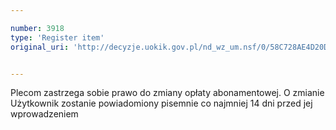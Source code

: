 ```yaml
---

number: 3918
type: 'Register item'
original_uri: 'http://decyzje.uokik.gov.pl/nd_wz_um.nsf/0/58C728AE4D20D082C1257AA7004177F2?OpenDocument'


---
```


Plecom zastrzega sobie prawo do zmiany opłaty abonamentowej. O zmianie Użytkownik zostanie powiadomiony pisemnie co najmniej 14 dni przed jej wprowadzeniem
